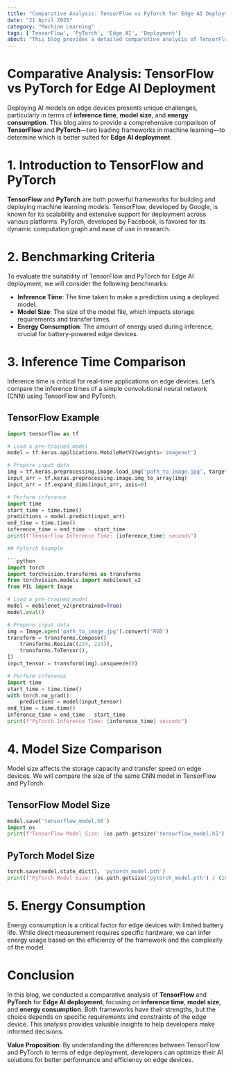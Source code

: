 ```yaml
---
title: "Comparative Analysis: TensorFlow vs PyTorch for Edge AI Deployment"
date: "21 April 2025"
category: "Machine Learning"
tags: ['TensorFlow', 'PyTorch', 'Edge AI', 'Deployment']
about: "This blog provides a detailed comparative analysis of TensorFlow and PyTorch for deploying AI models on edge devices, focusing on inference time, model size, and energy consumption."
---
```



# Comparative Analysis: TensorFlow vs PyTorch for Edge AI Deployment

Deploying AI models on edge devices presents unique challenges, particularly in terms of **inference time**, **model size**, and **energy consumption**. This blog aims to provide a comprehensive comparison of **TensorFlow** and **PyTorch**—two leading frameworks in machine learning—to determine which is better suited for **Edge AI deployment**.

# 1. Introduction to TensorFlow and PyTorch

**TensorFlow** and **PyTorch** are both powerful frameworks for building and deploying machine learning models. TensorFlow, developed by Google, is known for its scalability and extensive support for deployment across various platforms. PyTorch, developed by Facebook, is favored for its dynamic computation graph and ease of use in research.

# 2. Benchmarking Criteria

To evaluate the suitability of TensorFlow and PyTorch for Edge AI deployment, we will consider the following benchmarks:
- **Inference Time**: The time taken to make a prediction using a deployed model.
- **Model Size**: The size of the model file, which impacts storage requirements and transfer times.
- **Energy Consumption**: The amount of energy used during inference, crucial for battery-powered edge devices.

# 3. Inference Time Comparison

Inference time is critical for real-time applications on edge devices. Let’s compare the inference times of a simple convolutional neural network (CNN) using TensorFlow and PyTorch.

## TensorFlow Example

```python
import tensorflow as tf

# Load a pre-trained model
model = tf.keras.applications.MobileNetV2(weights='imagenet')

# Prepare input data
img = tf.keras.preprocessing.image.load_img('path_to_image.jpg', target_size=(224, 224))
input_arr = tf.keras.preprocessing.image.img_to_array(img)
input_arr = tf.expand_dims(input_arr, axis=0)

# Perform inference
import time
start_time = time.time()
predictions = model.predict(input_arr)
end_time = time.time()
inference_time = end_time - start_time
print(f"TensorFlow Inference Time: {inference_time} seconds")

## PyTorch Example

```python
import torch
import torchvision.transforms as transforms
from torchvision.models import mobilenet_v2
from PIL import Image

# Load a pre-trained model
model = mobilenet_v2(pretrained=True)
model.eval()

# Prepare input data
img = Image.open('path_to_image.jpg').convert('RGB')
transform = transforms.Compose([
    transforms.Resize((224, 224)),
    transforms.ToTensor(),
])
input_tensor = transform(img).unsqueeze(0)

# Perform inference
import time
start_time = time.time()
with torch.no_grad():
    predictions = model(input_tensor)
end_time = time.time()
inference_time = end_time - start_time
print(f"PyTorch Inference Time: {inference_time} seconds")
```

# 4. Model Size Comparison

Model size affects the storage capacity and transfer speed on edge devices. We will compare the size of the same CNN model in TensorFlow and PyTorch.

## TensorFlow Model Size

```python
model.save('tensorflow_model.h5')
import os
print(f"TensorFlow Model Size: {os.path.getsize('tensorflow_model.h5') / (1024 * 1024)} MB")
```

## PyTorch Model Size

```python
torch.save(model.state_dict(), 'pytorch_model.pth')
print(f"PyTorch Model Size: {os.path.getsize('pytorch_model.pth') / (1024 * 1024)} MB")
```

# 5. Energy Consumption

Energy consumption is a critical factor for edge devices with limited battery life. While direct measurement requires specific hardware, we can infer energy usage based on the efficiency of the framework and the complexity of the model.

# Conclusion

In this blog, we conducted a comparative analysis of **TensorFlow** and **PyTorch** for **Edge AI deployment**, focusing on **inference time**, **model size**, and **energy consumption**. Both frameworks have their strengths, but the choice depends on specific requirements and constraints of the edge device. This analysis provides valuable insights to help developers make informed decisions.

**Value Proposition**: By understanding the differences between TensorFlow and PyTorch in terms of edge deployment, developers can optimize their AI solutions for better performance and efficiency on edge devices.